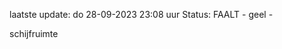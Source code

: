 laatste update: 
do 28-09-2023 23:08   uur 
Status: FAALT - geel - 
<div class="service Y">schijfruimte</div>